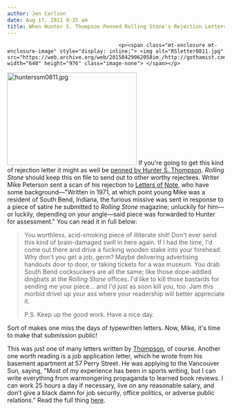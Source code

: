 ```yaml
---
author: Jen Carlson
date: Aug 17, 2011 9:35 am
title: When Hunter S. Thompson Penned Rolling Stone's Rejection Letters
---
```


	
										<p><span class="mt-enclosure mt-enclosure-image" style="display: inline;"> <img alt="RSletter0811.jpg" src="https://web.archive.org/web/20150429062058im_/http://gothamist.com/attachments/arts_jen/RSletter0811.jpg" width="640" height="976" class="image-none"> </span></p>

<p><span class="mt-enclosure mt-enclosure-image" style="display: inline;"> <img alt="hunterssm0811.jpg" src="https://web.archive.org/web/20150429062058im_/http://gothamist.com/attachments/arts_jen/hunterssm0811.jpg" width="300" height="214" class="image-right"> </span>If you&apos;re going to get this kind of rejection letter it might as well be <a href="https://web.archive.org/web/20150429062058/http://flavorwire.com/202229/see-a-colorful-rejection-letter-from-hunter-s-thompson">penned by Hunter S. Thompson</a>. <em>Rolling Stone</em> should keep this on file to send out to other worthy rejectees. Writer Mike Peterson sent a scan of his rejection to <a href="https://web.archive.org/web/20150429062058/http://www.lettersofnote.com/2011/07/jam-this-morbid-drivel-up-your-ass.html">Letters of Note</a>, who have some background&#x2014;&quot;Written in 1971, at which point young Mike was a resident of South Bend, Indiana, the furious missive was sent in response to a piece of satire he submitted to <em>Rolling Stone</em> magazine; unluckily for him&#x2014;or luckily, depending on your angle&#x2014;said piece was forwarded to Hunter for assessment.&quot; You can read it in full below:</p>

<blockquote>You worthless, acid-smoking piece of illiterate shit! Don&apos;t ever send this kind of brain-damaged swill in here again. If I had the time, I&apos;d come out there and drive a fucking wooden stake into your forehead. Why don&apos;t you get a job, germ? Maybe delivering advertising handouts door to door, or taking tickets for a wax museum. You drab South Bend cocksuckers are all the same; like those dope-addled dingbats at the <em>Rolling Stone</em> offices. I&apos;d like to kill those bastards for sending me your piece... and I&apos;d just as soon kill you, too. Jam this morbid drivel up your ass where your readership will better appreciate it. 

<p>P.S. Keep up the good work. Have a nice day.</p></blockquote><p></p>

<p>Sort of makes one miss the days of typewritten letters. Now, Mike, it&apos;s time to make that submission public!</p>

<p>This was just one of many letters written by <a href="https://web.archive.org/web/20150429062058/http://gothamist.com/tags/huntersthompson">Thompson</a>, of course. Another one worth reading is a job application letter, which he wrote from his basement apartment at 57 Perry Street. He was applying to the Vancouver Sun, saying, &quot;Most of my experience has been in sports writing, but I can write everything from warmongering propaganda to learned book reviews. I can work 25 hours a day if necessary, live on any reasonable salary, and don&#x2019;t give a black damn for job security, office politics, or adverse public relations.&quot; Read the full thing <a href="https://web.archive.org/web/20150429062058/http://thefuturebuzz.com/2010/10/06/hunters-thompsons-letter/">here</a>.</p>					
										
									
				